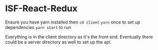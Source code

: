 # ISF-React-Redux

Ensure you have yarn installed then
`cd client`
`yarn` once to set up dependencies
`yarn start` to run 

Everything is in the client directory as it's the front end.  Eventually there could be a server directory as well to set up the api.
